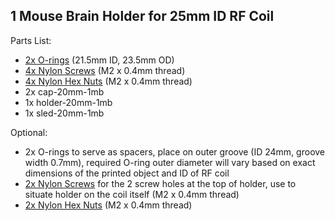 ## 1 Mouse Brain Holder for 25mm ID RF Coil

Parts List:

* [2x O-rings](https://www.mcmaster.com/9262k194) (21.5mm ID, 23.5mm OD)
* [4x Nylon Screws](https://www.mcmaster.com/92492a705) (M2 x 0.4mm thread)
* [4x Nylon Hex Nuts](https://www.mcmaster.com/93800a300) (M2 x 0.4mm thread)
* 2x cap\-20mm\-1mb
* 1x holder\-20mm\-1mb
* 1x sled\-20mm\-1mb

Optional:

* 2x O-rings to serve as spacers, place on outer groove (ID 24mm, groove width 0.7mm), required O-ring outer diameter will vary based on exact dimensions of the printed object and ID of RF coil
* [2x Nylon Screws](https://www.mcmaster.com/92492a705) for the 2 screw holes at the top of holder, use to situate holder on the coil itself (M2 x 0.4mm thread)
*  [2x Nylon Hex Nuts](https://www.mcmaster.com/93800a300) (M2 x 0.4mm thread)
